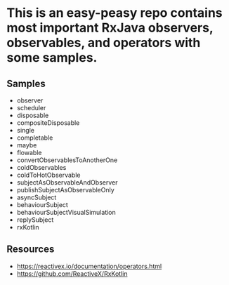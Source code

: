 # This is an easy-peasy repo contains most important RxJava observers, observables, and operators with some samples.

## Samples

* observer
* scheduler
* disposable
* compositeDisposable
* single
* completable
* maybe
* flowable
* convertObservablesToAnotherOne
* coldObservables
* coldToHotObservable
* subjectAsObservableAndObserver
* publishSubjectAsObservableOnly
* asyncSubject
* behaviourSubject
* behaviourSubjectVisualSimulation
* replySubject
* rxKotlin

## Resources
* https://reactivex.io/documentation/operators.html
* https://github.com/ReactiveX/RxKotlin
